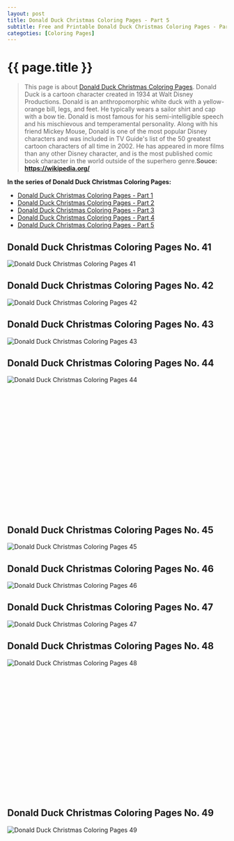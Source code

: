 ```yaml
---
layout: post
title: Donald Duck Christmas Coloring Pages - Part 5
subtitle: Free and Printable Donald Duck Christmas Coloring Pages - Part 5
categoties: [Coloring Pages]
---
```

{{ page.title }}
================
> This page is about [Donald Duck Christmas Coloring Pages](https://hoanghabelle.github.io/). Donald Duck is a cartoon character created in 1934 at Walt Disney Productions. Donald is an anthropomorphic white duck with a yellow-orange bill, legs, and feet. He typically wears a sailor shirt and cap with a bow tie. Donald is most famous for his semi-intelligible speech and his mischievous and temperamental personality. Along with his friend Mickey Mouse, Donald is one of the most popular Disney characters and was included in TV Guide's list of the 50 greatest cartoon characters of all time in 2002. He has appeared in more films than any other Disney character, and is the most published comic book character in the world outside of the superhero genre.__Souce: https://wikipedia.org/__

**In the series of Donald Duck Christmas Coloring Pages:**

* [Donald Duck Christmas Coloring Pages - Part 1](https://hoanghabelle.github.io/2017/11/17/Donald-Duck-Christmas-Coloring-Pages-part-1.html)
* [Donald Duck Christmas Coloring Pages - Part 2](https://hoanghabelle.github.io/2017/11/17/Donald-Duck-Christmas-Coloring-Pages-part-2.html)
* [Donald Duck Christmas Coloring Pages - Part 3](https://hoanghabelle.github.io/2017/11/17/Donald-Duck-Christmas-Coloring-Pages-part-3.html)
* [Donald Duck Christmas Coloring Pages - Part 4](https://hoanghabelle.github.io/2017/11/17/Donald-Duck-Christmas-Coloring-Pages-part-4.html)
* [Donald Duck Christmas Coloring Pages - Part 5](https://hoanghabelle.github.io/2017/11/17/Donald-Duck-Christmas-Coloring-Pages-part-5.html)
## Donald Duck Christmas Coloring Pages No. 41
![Donald Duck Christmas Coloring Pages 41](https://hoanghabelle.github.io/img2/Donald-Duck-Christmas-Coloring-Pages%20(41).jpg "Donald Duck Christmas Coloring Pages 41")

## Donald Duck Christmas Coloring Pages No. 42
![Donald Duck Christmas Coloring Pages 42](https://hoanghabelle.github.io/img2/Donald-Duck-Christmas-Coloring-Pages%20(42).jpg "Donald Duck Christmas Coloring Pages 42")

## Donald Duck Christmas Coloring Pages No. 43
![Donald Duck Christmas Coloring Pages 43](https://hoanghabelle.github.io/img2/Donald-Duck-Christmas-Coloring-Pages%20(43).jpg "Donald Duck Christmas Coloring Pages 43")

## Donald Duck Christmas Coloring Pages No. 44
![Donald Duck Christmas Coloring Pages 44](https://hoanghabelle.github.io/img2/Donald-Duck-Christmas-Coloring-Pages%20(44).jpg "Donald Duck Christmas Coloring Pages 44")

<script async src="//pagead2.googlesyndication.com/pagead/js/adsbygoogle.js"></script><!-- Texxtonly --><ins class="adsbygoogle" style="display:inline-block;width:336px;height:280px" data-ad-client="ca-pub-6753140515841889" data-ad-slot="3207852233"></ins><script>(adsbygoogle = window.adsbygoogle || []).push({}); </script>

## Donald Duck Christmas Coloring Pages No. 45
![Donald Duck Christmas Coloring Pages 45](https://hoanghabelle.github.io/img2/Donald-Duck-Christmas-Coloring-Pages%20(45).jpg "Donald Duck Christmas Coloring Pages 45")

## Donald Duck Christmas Coloring Pages No. 46
![Donald Duck Christmas Coloring Pages 46](https://hoanghabelle.github.io/img2/Donald-Duck-Christmas-Coloring-Pages%20(46).jpg "Donald Duck Christmas Coloring Pages 46")

## Donald Duck Christmas Coloring Pages No. 47
![Donald Duck Christmas Coloring Pages 47](https://hoanghabelle.github.io/img2/Donald-Duck-Christmas-Coloring-Pages%20(47).jpg "Donald Duck Christmas Coloring Pages 47")

## Donald Duck Christmas Coloring Pages No. 48
![Donald Duck Christmas Coloring Pages 48](https://hoanghabelle.github.io/img2/Donald-Duck-Christmas-Coloring-Pages%20(48).jpg "Donald Duck Christmas Coloring Pages 48")

<script async src="//pagead2.googlesyndication.com/pagead/js/adsbygoogle.js"></script><!-- Texxtonly --><ins class="adsbygoogle" style="display:inline-block;width:336px;height:280px" data-ad-client="ca-pub-6753140515841889" data-ad-slot="3207852233"></ins><script>(adsbygoogle = window.adsbygoogle || []).push({}); </script>

## Donald Duck Christmas Coloring Pages No. 49
![Donald Duck Christmas Coloring Pages 49](https://hoanghabelle.github.io/img2/Donald-Duck-Christmas-Coloring-Pages%20(49).jpg "Donald Duck Christmas Coloring Pages 49")

